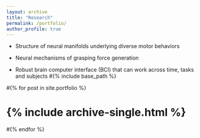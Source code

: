 ```yaml
---
layout: archive
title: "Research"
permalink: /portfolio/
author_profile: true
---
```

* Structure of neural manifolds underlying diverse motor behaviors

* Neural mechanisms of grasping force generation

* Robust brain computer interface (BCI) that can work across time, tasks and subjects
#{% include base_path %}


#{% for post in site.portfolio %}
#  {% include archive-single.html %}
#{% endfor %}

